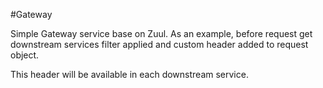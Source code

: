 #Gateway

Simple Gateway service base on Zuul.
As an example, before request get downstream services filter applied and custom header added to request object.

This header will be available in each downstream service. 